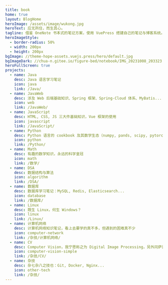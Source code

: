 ```yaml
---
title: book
home: true
layout: BlogHome
heroImage: /assets/image/wukong.jpg
heroText: 应无所住，而生其心。
tagline: 借鉴 OneNote 书本式的笔记方案，使用 VuePress 搭建自己的笔记与博客系统。
heroImageStyle:
  - border-radius: 50%
  - width: 200px
  - height: 200px
bgImage: //theme-hope-assets.vuejs.press/hero/default.jpg
bgImageDark: //chua-n.gitee.io/figure-bed/notebook/IMG_20231008_203323.jpg
heroFullScreen: true
projects:
  - name: Java
    desc: Java 语言学习笔记
    icon: java
    link: /Java/
  - name: JavaWeb
    desc: 涉及 Web 后端基础知识、Spring 框架、Spring-Cloud 体系、MyBatis...
    icon: web
    link: /JavaWeb/
  - name: JavaScript
    desc: HTML, CSS, JS 三大件基础知识，Vue 框架的使用
    icon: javascript
    link: /JavaScript/
  - name: Python
    desc: Python 语言的 cookbook 及其数学生态（numpy, pands, scipy, pytorch, matplotlib, mayavi...）
    icon: python
    link: /Python/
  - name: Math
    desc: 有趣的数学知识，永远的科学皇冠
    icon: math
    link: /数学/
  - name: DSA
    desc: 数据结构与算法
    icon: algorithm
    link: /DSA/
  - name: 数据库
    desc: 数据库学习笔记：MySQL, Redis, Elasticsearch...
    icon: database
    link: /数据库/
  - name: Linux
    desc: 既生 Linux，何生 Windows？
    icon: linux
    link: /Linux/
  - name: 计算机网络
    desc: 计算机网络知识笔记，看上去要学的真不多，但遇到的困难真不少
    icon: computer-network
    link: /杂技/计算机网络/
  - name: CV
    desc: Computer Vision，我宁愿称之为 Digital Image Processing，另外冈萨雷斯的书是真不行
    icon: computer-vision-simple
    link: /杂技/CV/
  - name: 杂技
    desc: 杂七杂八之技也：Git, Docker, Nginx...
    icon: other-tech
    link: /杂技/
---
```

